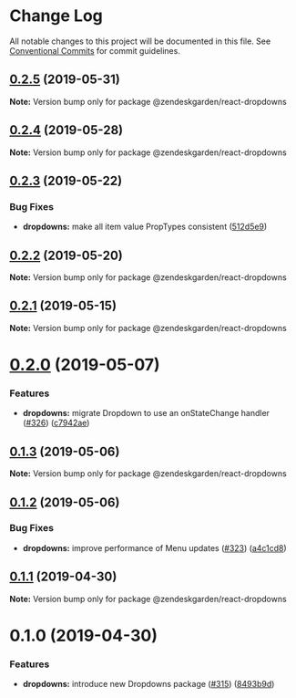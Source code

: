 # Change Log

All notable changes to this project will be documented in this file.
See [Conventional Commits](https://conventionalcommits.org) for commit guidelines.

## [0.2.5](https://github.com/zendeskgarden/react-components/compare/@zendeskgarden/react-dropdowns@0.2.4...@zendeskgarden/react-dropdowns@0.2.5) (2019-05-31)

**Note:** Version bump only for package @zendeskgarden/react-dropdowns





## [0.2.4](https://github.com/zendeskgarden/react-components/compare/@zendeskgarden/react-dropdowns@0.2.3...@zendeskgarden/react-dropdowns@0.2.4) (2019-05-28)

**Note:** Version bump only for package @zendeskgarden/react-dropdowns





## [0.2.3](https://github.com/zendeskgarden/react-components/compare/@zendeskgarden/react-dropdowns@0.2.2...@zendeskgarden/react-dropdowns@0.2.3) (2019-05-22)


### Bug Fixes

* **dropdowns:** make all item value PropTypes consistent ([512d5e9](https://github.com/zendeskgarden/react-components/commit/512d5e9))





## [0.2.2](https://github.com/zendeskgarden/react-components/compare/@zendeskgarden/react-dropdowns@0.2.1...@zendeskgarden/react-dropdowns@0.2.2) (2019-05-20)

**Note:** Version bump only for package @zendeskgarden/react-dropdowns





## [0.2.1](https://github.com/zendeskgarden/react-components/compare/@zendeskgarden/react-dropdowns@0.2.0...@zendeskgarden/react-dropdowns@0.2.1) (2019-05-15)

**Note:** Version bump only for package @zendeskgarden/react-dropdowns





# [0.2.0](https://github.com/zendeskgarden/react-components/compare/@zendeskgarden/react-dropdowns@0.1.3...@zendeskgarden/react-dropdowns@0.2.0) (2019-05-07)


### Features

* **dropdowns:** migrate Dropdown to use an onStateChange handler ([#326](https://github.com/zendeskgarden/react-components/issues/326)) ([c7942ae](https://github.com/zendeskgarden/react-components/commit/c7942ae))





## [0.1.3](https://github.com/zendeskgarden/react-components/compare/@zendeskgarden/react-dropdowns@0.1.2...@zendeskgarden/react-dropdowns@0.1.3) (2019-05-06)

**Note:** Version bump only for package @zendeskgarden/react-dropdowns





## [0.1.2](https://github.com/zendeskgarden/react-components/compare/@zendeskgarden/react-dropdowns@0.1.1...@zendeskgarden/react-dropdowns@0.1.2) (2019-05-06)


### Bug Fixes

* **dropdowns:** improve performance of Menu updates ([#323](https://github.com/zendeskgarden/react-components/issues/323)) ([a4c1cd8](https://github.com/zendeskgarden/react-components/commit/a4c1cd8))





## [0.1.1](https://github.com/zendeskgarden/react-components/compare/@zendeskgarden/react-dropdowns@0.1.0...@zendeskgarden/react-dropdowns@0.1.1) (2019-04-30)

**Note:** Version bump only for package @zendeskgarden/react-dropdowns





# 0.1.0 (2019-04-30)


### Features

* **dropdowns:** introduce new Dropdowns package ([#315](https://github.com/zendeskgarden/react-components/issues/315)) ([8493b9d](https://github.com/zendeskgarden/react-components/commit/8493b9d))
